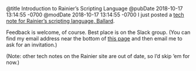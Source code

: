 @title Introduction to Rainier’s Scripting Language
@pubDate 2018-10-17 13:14:55 -0700
@modDate 2018-10-17 13:14:55 -0700
I just posted a [tech note for Rainier’s scripting language, Ballard](https://github.com/brentsimmons/Rainier/blob/master/Technotes/IntroductionToBallard.markdown).

Feedback is welcome, of course. Best place is on the Slack group. (You can find my email address near the bottom of [this page](https://ranchero.com/netnewswire/) and then email me to ask for an invitation.)

(Note: other tech notes on the Rainier site are out of date, so I’d skip ’em for now.)
